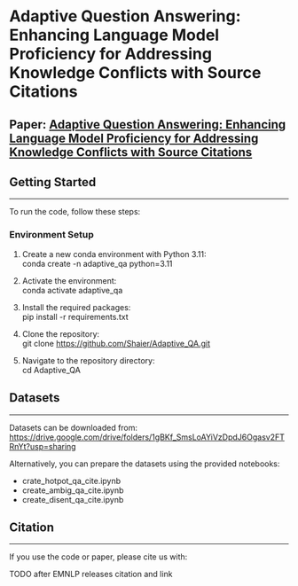# Adaptive Question Answering: Enhancing Language Model Proficiency for Addressing Knowledge Conflicts with Source Citations 
## Paper: [Adaptive Question Answering: Enhancing Language Model Proficiency for Addressing Knowledge Conflicts with Source Citations](https://arxiv.org/pdf/2410.04241)

## Getting Started 
--------------- 
To run the code, follow these steps:


### Environment Setup 
1. Create a new conda environment with Python 3.11:  
conda create -n adaptive_qa python=3.11 

2. Activate the environment:  
conda activate adaptive_qa 

3. Install the required packages:  
pip install -r requirements.txt 

4. Clone the repository:  
git clone https://github.com/Shaier/Adaptive_QA.git 

5. Navigate to the repository directory:  
cd Adaptive_QA 

## Datasets 
------------ 
Datasets can be downloaded from: https://drive.google.com/drive/folders/1gBKf_SmsLoAYiVzDpdJ6Ogasv2FTRnYt?usp=sharing


Alternatively, you can prepare the datasets using the provided notebooks: 
* crate_hotpot_qa_cite.ipynb 
* create_ambig_qa_cite.ipynb 
* create_disent_qa_cite.ipynb

## Citation 
------------ 
If you use the code or paper, please cite us with: 

TODO after EMNLP releases citation and link